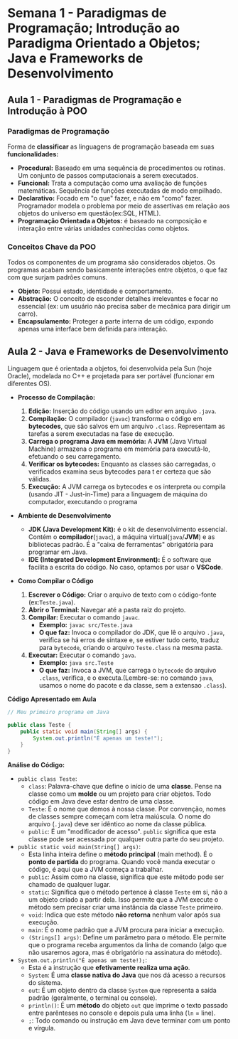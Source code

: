 # Semana 1 - Paradigmas de Programação; Introdução ao Paradigma Orientado a Objetos; Java e Frameworks de Desenvolvimento

## Aula 1 - Paradigmas de Programação e Introdução à POO

### Paradigmas de Programação

Forma de **classificar** as linguagens de programação baseada em suas **funcionalidades:**

- **Procedural:** Baseado em uma sequência de procedimentos ou rotinas. Um conjunto de passos computacionais a serem executados.
- **Funcional:** Trata a computação como uma avaliação de funções matemáticas. Sequência de funções executadas de modo empilhado.
- **Declarativo:** Focado em "o que" fazer, e não em "como" fazer. Programador modela o problema por meio de assertivas em relação aos objetos do universo em questão(ex:SQL, HTML).
- **Programação Orientada a Objetos:** é baseado na composição e interação entre várias unidades conhecidas como objetos.


### Conceitos Chave da POO

Todos os componentes de um programa são considerados objetos. Os programas acabam sendo basicamente interações entre objetos, o que faz com que surjam padrões comuns.

- **Objeto:** Possui estado, identidade e comportamento.
- **Abstração:** O conceito de esconder detalhes irrelevantes e focar no essencial (ex: um usuário não precisa saber de mecânica para dirigir um carro).
- **Encapsulamento:** Proteger a parte interna de um código, expondo apenas uma interface bem definida para interação.

## Aula 2 - Java e Frameworks de Desenvolvimento

Linguagem que é orientada a objetos, foi desenvolvida pela Sun (hoje Oracle), modelada no C++ e projetada para ser portável (funcionar em diferentes OS).

- **Processo de Compilação:**

    1. **Edição:** Inserção do código usando um editor em arquivo `.java`.
    2. **Compilação:** O compilador (`javac`) transforma o código em **bytecodes**, que são salvos em um arquivo `.class`. Representam as tarefas a serem executadas na fase de execução.
    3. **Carrega o programa Java em memória:** A **JVM** (Java Virtual Machine) armazena o programa em memória para executá-lo, efetuando o seu carregamento.
    4. **Verificar os bytecodes:** Enquanto as classes são carregadas, o verificados examina seus bytecodes para t er certeza que são válidas.
    5. **Execução:** A JVM carrega os bytecodes e os interpreta ou compila (usando JIT - Just-in-Time) para a linguagem de máquina do computador, executando o programa

- **Ambiente de Desenvolvimento**

    - **JDK (Java Development Kit):** é o kit de desenvolvimento essencial. Contém o **compilador**(`javac`), a máquina virtual(`java`/**JVM**) e as bibliotecas padrão. É a "caixa de ferramentas" obrigatória para programar em Java.
    - **IDE (Integrated Development Environment):** É o software que facilita a escrita do código. No caso, optamos por usar o **VSCode**.

- **Como Compilar o Código**

    1. **Escrever o Código:** Criar o arquivo de texto com o código-fonte (ex:`Teste.java`).
    2. **Abrir o Terminal:** Navegar até a pasta raiz do projeto.
    3. **Compilar:** Executar o comando `javac`.
        - **Exemplo:** `javac src/Teste.java`
        - **O que faz:** Invoca o compilador do JDK, que lê o arquivo `.java`, verifica se há erros de sintaxe e, se estiver tudo certo, traduz para `bytecode`, criando o arquivo `Teste.class` na mesma pasta.
    4. **Executar:** Executar o comando `java`.
        - **Exemplo:** `java src.Teste`
        - **O que faz:** Invoca a JVM, que carrega o `bytecode` do arquivo `.class`, verifica, e o executa.(Lembre-se: no comando `java`, usamos o nome do pacote e da classe, sem a extensao `.class`).

**Código Apresentado em Aula**

```java
// Meu primeiro programa em Java

public class Teste {
    public static void main(String[] args) {
        System.out.println("É apenas um teste!");
    }
}
```

**Análise do Código:**
- `public class Teste`:
    - `class`: Palavra-chave que define o início de uma **classe**. Pense na classe como um **molde** ou um projeto para criar objetos. Todo código em Java deve estar dentro de uma classe.
    - `Teste`: É o nome que demos à nossa classe. Por convenção, nomes de classes sempre começam com letra maiúscula. O nome do arquivo (`.java`) deve ser idêntico ao nome da classe pública.
    - `public`: É um "modificador de acesso". `public` significa que esta classe pode ser acessada por qualquer outra parte do seu projeto.
- `public static void main(String[] args)`:
    - Esta linha inteira define o **método principal** (main method). É o **ponto de partida** do programa. Quando você manda executar o código, é aqui que a JVM começa a trabalhar.
    - `public`: Assim como na classe, significa que este método pode ser chamado de qualquer lugar.
    - `static`: Significa que o método pertence à classe `Teste` em si, não a um objeto criado a partir dela. Isso permite que a JVM execute o método sem precisar criar uma instância da classe `Teste` primeiro.
    - `void`: Indica que este método **não retorna** nenhum valor após sua execução.
    - `main`: É o nome padrão que a JVM procura para iniciar a execução.
    - `(Strings[] args)`: Define um parâmetro para o método. Ele permite que o programa receba argumentos da linha de comando (algo que não usaremos agora, mas é obrigatório na assinatura do método).
- `System.out.println("É apenas um teste!);`:
    - Esta é a instrução que **efetivamente realiza uma ação**.
    - `System`: É uma **classe nativa do Java** que nos dá acesso a recursos do sistema.
    - `out`: É um objeto dentro da classe `System` que representa a saída padrão (geralmente, o terminal ou console).
    - `println()`: É um **método** do objeto `out` que imprime o texto passado entre parênteses no console e depois pula uma linha (`ln` = line).
    - `;`: Todo comando ou instrução em Java deve terminar com um ponto e vírgula.